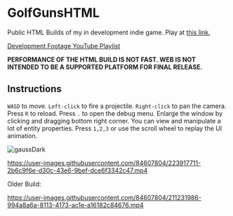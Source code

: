 # GolfGunsHTML
Public HTML Builds of my in development indie game. Play at [this link.](https://aarontian-stack.github.io/GolfGunsHTMLPrivate/ "GolfGuns")

[Development Footage YouTube Playlist](https://youtube.com/playlist?list=PLZcvEOxXvlm42nLZId6FSk-2XstOKeQi6)

**PERFORMANCE OF THE HTML BUILD IS NOT FAST. WEB IS NOT INTENDED TO BE A SUPPORTED PLATFORM FOR FINAL RELEASE.**

## Instructions
```WASD``` to move. ```Left-click``` to fire a projectile. ```Right-click``` to pan the camera. Press ```R``` to reload.
Press ```.``` to open the debug menu. Enlarge the window by clicking and dragging bottom right corner. You can view and manipulate a lot of entity properties. 
Press ```1,2,3``` or use the scroll wheel to replay the UI animation.

![gaussDark](https://github.com/AaronTian-stack/GolfGunsHTML/assets/84607804/c75d3f38-91a5-4e05-9b4b-9eb744dbd08e)

https://user-images.githubusercontent.com/84607804/223917711-2b6c9f6e-d30c-43e6-9bef-dce6f3342c47.mp4

Older Build:

https://user-images.githubusercontent.com/84607804/211231986-994a8a6a-8113-4173-ac1e-a16182c84676.mp4

